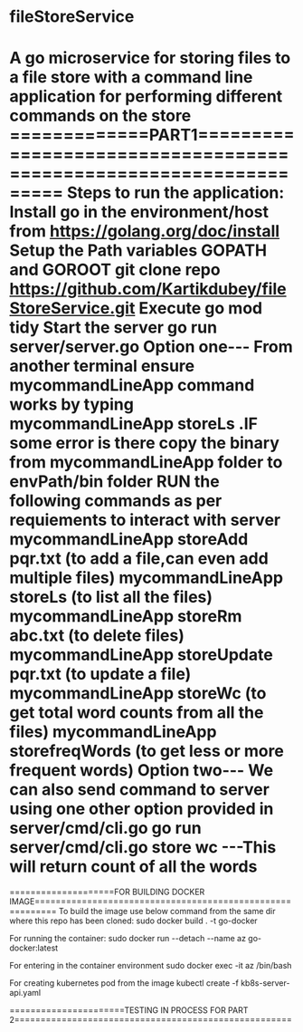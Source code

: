# fileStoreService
A go  microservice for storing files to a file store with a command line application for performing different commands on the store
=============PART1==================================================================
Steps to run the application:
Install go in the environment/host from https://golang.org/doc/install
Setup the Path variables GOPATH and GOROOT
git clone repo https://github.com/Kartikdubey/fileStoreService.git
Execute go mod tidy
Start the server go run server/server.go
Option one---
From another terminal ensure mycommandLineApp command works by typing mycommandLineApp storeLs .IF some error is there copy the binary from mycommandLineApp folder to
envPath/bin folder
   RUN the following commands as per requiements to interact with server
   mycommandLineApp storeAdd pqr.txt      (to add a file,can even add multiple files)
   mycommandLineApp storeLs               (to list all the files)
   mycommandLineApp storeRm abc.txt       (to delete files)
   mycommandLineApp storeUpdate pqr.txt   (to update a file)
   mycommandLineApp storeWc               (to get total word counts from all the files)
   mycommandLineApp storefreqWords        (to get less or more frequent words)
Option two---
We can also send command  to server using one other option provided in server/cmd/cli.go  go run server/cmd/cli.go store wc ---This will return count of all the words
=====================================================================================



====================FOR BUILDING DOCKER IMAGE==========================================================
To build the image use below command from the same dir where this repo has been cloned: sudo docker build . -t go-docker

For running the container: sudo docker run --detach --name az go-docker:latest

For entering in the container environment sudo docker exec -it az /bin/bash

For creating kubernetes pod from the image kubectl create -f kb8s-server-api.yaml

======================TESTING IN PROCESS FOR PART 2=====================================================
